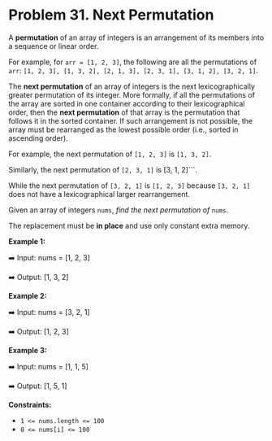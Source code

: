 # Problem 31. Next Permutation

A __permutation__ of an array of integers is an arrangement of its members into a sequence or linear order.

For example, for ```arr = [1, 2, 3]```, the following are all the permutations of ```arr```: ```[1, 2, 3], [1, 3, 2], [2, 1, 3], [2, 3, 1], [3, 1, 2], [3, 2, 1]```.

The __next permutation__ of an array of integers is the next lexicographically greater permutation of its integer. More formally, if all the permutations of the array are sorted in one container according to their lexicographical order, then the __next permutation__ of that array is the permutation that follows it in the sorted container. If such arrangement is not possible, the array must be rearranged as the lowest possible order (i.e., sorted in ascending order).

For example, the next permutation of ```[1, 2, 3]``` is ```[1, 3, 2]```.

Similarly, the next permutation of ```[2, 3, 1]``` is [3, 1, 2]```.

While the next permutation of ```[3, 2, 1]``` is ```[1, 2, 3]``` because ```[3, 2, 1]``` does not have a lexicographical larger rearrangement.

Given an array of integers ```nums```, _find the next permutation of_ ```nums```.

The replacement must be __in place__ and use only constant extra memory.

__Example 1:__

➡️ Input: nums = [1, 2, 3]

➡️ Output: [1, 3, 2]

__Example 2:__

➡️ Input: nums = [3, 2, 1]

➡️ Output: [1, 2, 3]

__Example 3:__

➡️ Input: nums = [1, 1, 5]

➡️ Output: [1, 5, 1]
 
__Constraints:__
- ```1 <= nums.length <= 100```
- ```0 <= nums[i] <= 100```
